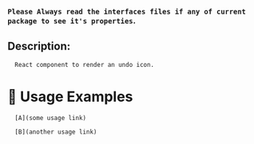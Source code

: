 ### `Please Always read the interfaces files if any of current package to see it's properties`.

## Description:

```sh
  React component to render an undo icon.
```

# 🔨 Usage Examples

```typescript
  [A](some usage link)

  [B](another usage link)
```
